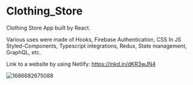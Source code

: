 # Clothing_Store

Clothing Store App built by React.

Various uses were made of Hooks, Firebase Authentication, CSS In JS Styled-Components, Typescript integrations, Redux, State management, GraphQL, etc.

Link to a website by using Netlify:
https://lnkd.in/dKR3wJN4

![1686682675088](https://github.com/uriya66/Clothing_Store/assets/35742868/67891701-1274-4ef6-a30b-de5d33f7b487)
